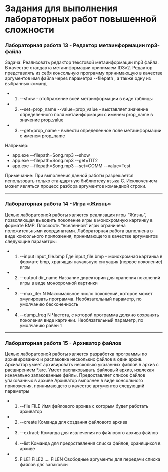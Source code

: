 # Задания для выполнения лабораторных работ повышенной сложности
### Лабораторная работа 13 - Редактор метаинформации mp3-файла
Задача:
Реализовать редактор текстовой метаинформации mp3 файла. В качестве
стандарта метаинформации принимаем ID3v2.
Редактор представлять из себя консольную программу принимающую в качестве
аргументов имя файла через параметра --filepath , а также одну из выбранных команд
- 1. --show - отображение всей метаинформации в виде таблицы
- 2. --set=prop_name --value=prop_value - выставляет значение определенного поля
метаинформации с именем prop_name в значение prop_value
- 3. --get=prop_name - вывести определенное поле метаинформации с именем
prop_name

Например:
- app.exe --filepath=Song.mp3 --show
- app.exe --filepath=Song.mp3 --get=TIT2
- app.exe --filepath=Song.mp3 --set=COMM --value=Test

Примечание:
При выполнения данной работы разрешается использовать только
стандартную библиотеку языка С. Исключением может являться процесс разбора
аргументов командной строки.
- - -
### Лабораторная работа 14 - Игра «Жизнь»
Целью лабораторной работы является реализация игры “Жизнь”, позволяющая выводить поколение игры в монохромную картинку в формате BMP. Плоскость “вселенной” игры ограничена положительными координатами.
Лабораторная работа выполнена в виде консольного приложения, принимающего в качестве аргументов следующие параметры:
- 1. --input input_file.bmp
Где input_file.bmp - монохромная картинка в формате bmp, хранящая начальную ситуация (первое поколение) игры
- 2. --output dir_name
Название директории для хранения поколений игры в виде монохромной картинки
- 3. --max_iter N
Максимальное число поколений, которое может эмулировать программа. Необязательный параметр, по умолчанию бесконечность
- 4. --dump_freq N
Частота, с которой программа должно сохранять поколения виде картинки. Необязательный параметр, по умолчанию равен 1
- - -
### Лабораторная работа 15 - Архиватор файлов
Целью лабораторной работы является разработка программы по архивированию
и распаковке нескольких файлов в один архив.
Архиватор умеет архивировать несколько указанных файлов в архив с
расширением *.arc. Умеет распаковывать файловый архив, извлекая изначально запакованные файлы. Предоставляет список файлов упакованных в архиве
Архиватор выполнен в виде консольного приложения, принимающего в качестве аргументов следующий параметры
- 1. --file FILE
Имя файлового архива с которым будет работать архиватор
- 2. --create
Команда для создания файлового архива
- 3. --extract;
Команда для извлечения из файлового архива файлов
- 4. --list
Команда для предоставления списка файлов, хранящихся в архиве
- 5. FILE1 FILE2 …. FILEN
Свободные аргументы для передачи списка файлов для запаковки
